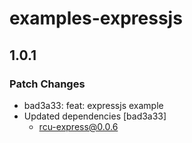 # examples-expressjs

## 1.0.1

### Patch Changes

- bad3a33: feat: expressjs example
- Updated dependencies [bad3a33]
  - rcu-express@0.0.6

